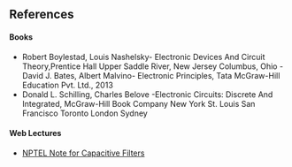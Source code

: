## References
#### Books
-  Robert Boylestad, Louis Nashelsky- Electronic Devices And Circuit Theory,Prentice Hall Upper Saddle River, New Jersey Columbus, Ohio
-David J. Bates, Albert Malvino- Electronic Principles, Tata McGraw-Hill Education Pvt. Ltd., 2013
- Donald L. Schilling, Charles Belove -Electronic Circuits: Discrete And Integrated, McGraw-Hill Book Company New York St. Louis San Francisco Toronto London Sydney

#### Web Lectures
- [NPTEL Note for Capacitive Filters](http://nptel.ac.in/courses/117103063)

